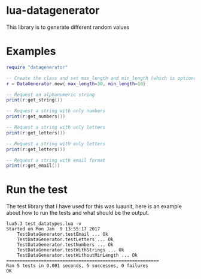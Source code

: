 # lua-datagenerator

This library is to generate different random values

# Examples


```lua
require "datagenerator"

-- Create the class and set max_length and min_length (which is optional)
r = DataGenerator.new{ max_length=30, min_length=10}

-- Request an alphanumeric string
print(r:get_string())

-- Request a string with only numbers
print(r:get_numbers())

-- Request a string with only letters
print(r:get_letters())

-- Request a string with only letters
print(r:get_letters())

-- Request a string with email format
print(r:get_email())
```


# Run the test

The test library that I have used for this was luaunit, here is an example about how to run the tests and what should be the output.

```
lua5.3 test_datatypes.lua -v
Started on Mon Jan  9 13:55:17 2017
    TestDataGenerator.testEmail ... Ok
    TestDataGenerator.testLetters ... Ok
    TestDataGenerator.testNumbers ... Ok
    TestDataGenerator.testWithStrings ... Ok
    TestDataGenerator.testWithoutMinLength ... Ok
=========================================================
Ran 5 tests in 0.001 seconds, 5 successes, 0 failures
OK
```
